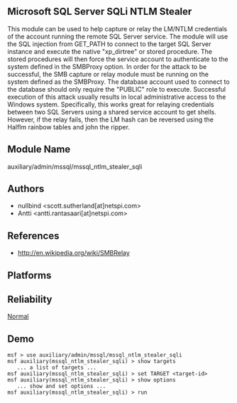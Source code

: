 ## Microsoft SQL Server SQLi NTLM Stealer

This module can be used to help capture or relay the LM/NTLM 
credentials of the account running the remote SQL Server 
service. The module will use the SQL injection from GET_PATH 
to connect to the target SQL Server instance and execute the 
native "xp_dirtree" or stored procedure. The stored 
procedures will then force the service account to 
authenticate to the system defined in the SMBProxy option. 
In order for the attack to be successful, the SMB capture or 
relay module must be running on the system defined as the 
SMBProxy. The database account used to connect to the 
database should only require the "PUBLIC" role to execute. 
Successful execution of this attack usually results in local 
administrative access to the Windows system. Specifically, 
this works great for relaying credentials between two SQL 
Servers using a shared service account to get shells. 
However, if the relay fails, then the LM hash can be 
reversed using the Halflm rainbow tables and john the 
ripper.


## Module Name
auxiliary/admin/mssql/mssql_ntlm_stealer_sqli

## Authors
* nullbind <scott.sutherland[at]netspi.com>
* Antti <antti.rantasaari[at]netspi.com>


## References
* http://en.wikipedia.org/wiki/SMBRelay




## Platforms


## Reliability
[Normal](https://github.com/rapid7/metasploit-framework/wiki/Exploit-Ranking)

## Demo

```
msf > use auxiliary/admin/mssql/mssql_ntlm_stealer_sqli
msf auxiliary(mssql_ntlm_stealer_sqli) > show targets
   ... a list of targets ...
msf auxiliary(mssql_ntlm_stealer_sqli) > set TARGET <target-id>
msf auxiliary(mssql_ntlm_stealer_sqli) > show options
   ... show and set options ...
msf auxiliary(mssql_ntlm_stealer_sqli) > run
```
    
    